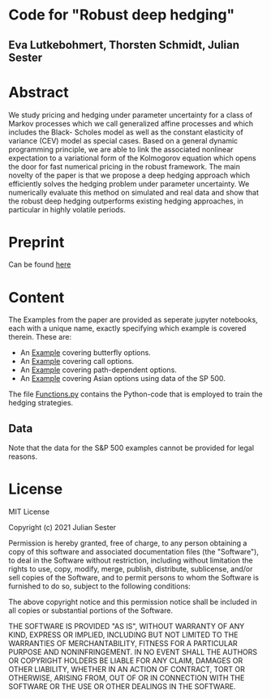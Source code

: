 # Code for "Robust deep hedging"

## Eva Lutkebohmert, Thorsten Schmidt, Julian Sester

# Abstract

We study pricing and hedging under parameter uncertainty for a class of Markov
processes which we call generalized affine processes and which includes the Black-
Scholes model as well as the constant elasticity of variance (CEV) model as special
cases. Based on a general dynamic programming principle, we are able to link the
associated nonlinear expectation to a variational form of the Kolmogorov equation
which opens the door for fast numerical pricing in the robust framework.
The main novelty of the paper is that we propose a deep hedging approach which
efficiently solves the hedging problem under parameter uncertainty. We numerically
evaluate this method on simulated and real data and show that the robust deep hedging
outperforms existing hedging approaches, in particular in highly volatile periods.

# Preprint

Can be found [here](https://arxiv.org/abs/2106.10024)


# Content

The Examples from the paper are provided as seperate jupyter notebooks, each with a unique name, exactly specifying which example is covered therein. These are:
- An [Example](https://github.com/juliansester/nga/blob/main/Example%20Butterfly.ipynb) covering butterfly options.
- An [Example](https://github.com/juliansester/nga/blob/main/Example%20Call%20Option.ipynb) covering call options.
- An [Example](https://github.com/juliansester/nga/blob/main/Example%20Path-dependent%20option.ipynb) covering path-dependent options.
- An [Example](https://github.com/juliansester/nga/blob/main/Example%20SP500-Asian.ipynb) covering Asian options using data of the SP 500.

The file [Functions.py](https://github.com/juliansester/nga/blob/main/Functions.py) contains the Python-code that is employed to train the hedging strategies.

## Data
Note that the data for the S&P 500 examples cannot be provided for legal reasons.

# License

MIT License

Copyright (c) 2021 Julian Sester

Permission is hereby granted, free of charge, to any person obtaining a copy of this software and associated documentation files (the "Software"), to deal in the Software without restriction, including without limitation the rights to use, copy, modify, merge, publish, distribute, sublicense, and/or sell copies of the Software, and to permit persons to whom the Software is furnished to do so, subject to the following conditions:

The above copyright notice and this permission notice shall be included in all copies or substantial portions of the Software.

THE SOFTWARE IS PROVIDED "AS IS", WITHOUT WARRANTY OF ANY KIND, EXPRESS OR IMPLIED, INCLUDING BUT NOT LIMITED TO THE WARRANTIES OF MERCHANTABILITY, FITNESS FOR A PARTICULAR PURPOSE AND NONINFRINGEMENT. IN NO EVENT SHALL THE AUTHORS OR COPYRIGHT HOLDERS BE LIABLE FOR ANY CLAIM, DAMAGES OR OTHER LIABILITY, WHETHER IN AN ACTION OF CONTRACT, TORT OR OTHERWISE, ARISING FROM, OUT OF OR IN CONNECTION WITH THE SOFTWARE OR THE USE OR OTHER DEALINGS IN THE SOFTWARE.
